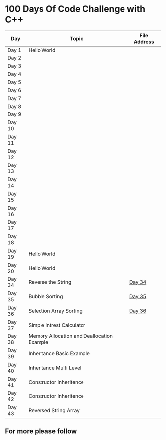 <h1> 100 Days Of Code Challenge with C++ </h1>
<table>
  <thead>
    <tr>
      <th>Day</th>
      <th>Topic</th>
      <th>File Address </th>
    </tr>
  </thead>
  <tbody>
    <tr>
      <td>Day 1</td>
      <td>Hello World</td>
      <td> </td>
    </tr>
    <tr>
      <td>Day 2</td>
      <td></td>
      <td></td>
    </tr>
    <tr>
      <td>Day 3</td>
      <td></td>
      <td></td>
    </tr>
     <tr>
      <td>Day 4</td>
      <td></td>
      <td></td>
    </tr>
     <td>Day 5</td>
      <td></td>
      <td></td>
    </tr>
    <tr>
      <td>Day 6</td>
      <td></td>
      <td></td>
    </tr>
  <td>Day 7</td>
      <td></td>
      <td></td>
    </tr>
  <td>Day 8</td>
      <td></td>
      <td></td>
    </tr>
   </tr>
  <td>Day 9</td>
      <td></td>
      <td></td>
    </tr>
   </tr>
  <td>Day 10</td>
      <td></td>
      <td></td>
    </tr>
   </tr>
  <td>Day 11</td>
      <td></td>
      <td></td>
    </tr>
   <td>Day 12</td>
      <td></td>
      <td></td>
    </tr>
  <td>Day 13</td>
      <td></td>
      <td></td>
    </tr>
  <td>Day 14</td>
      <td></td>
      <td></td>
    </tr>
  <td>Day 15</td>
      <td></td>
      <td></td>
    </tr>
    </tr>
  <td>Day 16</td>
      <td></td>
      <td></td>
    </tr>
    </tr>
  <td>Day 17</td>
      <td></td>
      <td></td>
    </tr>
    </tr>
  <td>Day 18</td>
      <td></td>
      <td></td>
    </tr>
  <tr>
      <td>Day 19</td>
      <td>Hello World</td>
      <td> </td>
    </tr>
  <tr>
      <td>Day 20</td>
      <td>Hello World</td>
      <td> </td>
    </tr>
    <tr>
      <td>Day 34</td>
      <td>Reverse the String</td>
      <td>
     <a href="[(https://github.com/thetechgirlgita/100DaysOfCodeChallenege_c-/blob/master/reverseString.cpp)]" target="_blank">Day 34</a>
      </td>
    </tr>
    <td>Day 35</td>
      <td>Bubble Sorting</td>
      <td>
     <a href="[(https://github.com/thetechgirlgita/100DaysOfCodeChallenege_c-/blob/master/reverseString.cpp)]" target="_blank">Day 35</a>
      </td>
    </tr>
  <td>Day 36</td>
      <td>Selection Array Sorting </td>
      <td>
     <a href="[(https://github.com/thetechgirlgita/100DaysOfCodeChallenege_c-/blob/master/reverseString.cpp)]" target="_blank">Day 36</a>
      </td>
    </tr>
   <tr>
      <td>Day 37</td>
      <td>Simple Intrest Calculator</td>
      <td><a href ="[(https://github.com/thetechgirlgita/100DaysOfCodeChallenege_c-/blob/master/simpleIntrest.cpp)]"> </td>
    </tr>
         <tr>
      <td>Day 38</td>
      <td>Memory Allocation and Deallocation Example</td>
      <td><a href ="[(https://github.com/thetechgirlgita/100DaysOfCodeChallenege_c-/blob/master/memory.cpp)]"> </td>
    </tr>
         <tr>
      <td>Day 39</td>
      <td>Inheritance Basic Example</td>
      <td><a href ="[(https://github.com/thetechgirlgita/100DaysOfCodeChallenege_c-/blob/master/inheritence.cpp)]"> </td>
    </tr>
         <tr>
      <td>Day 40</td>
      <td>Inheritance Multi Level </td>
      <td><a href ="[(https://github.com/thetechgirlgita/100DaysOfCodeChallenege_c-/blob/master/inheritence.cpp)]"> </td>
    </tr>
         <tr>
      <td>Day 41</td>
      <td>Constructor Inheritence </td>
      <td><a href ="[(https://github.com/thetechgirlgita/100DaysOfCodeChallenege_c-/blob/master/inheritence.cpp)]"> </td>
    </tr>
          <tr>
      <td>Day 42</td>
      <td>Constructor Inheritence </td>
      <td><a href ="[(https://github.com/thetechgirlgita/100DaysOfCodeChallenege_c-/blob/master/inheritence.cpp)]"> </td>
    </tr>
          <tr>
      <td>Day 43</td>
      <td>Reversed String Array</td>
      <td><a href ="[(https://github.com/thetechgirlgita/100DaysOfCodeChallenege_c-/blob/master/inheritence.cpp)]"> </td>
    </tr>
    <!-- Add more rows as needed -->
  </tbody>
</table>

  <h2> For more please follow</h2>
